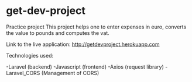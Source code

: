# get-dev-project
Practice project
This project helps one to enter expenses in euro, converts the value to pounds and computes the vat. 

Link to the live application: http://getdevproject.herokuapp.com

Technologies used:

-Laravel (backend)
-Javascript (frontend)
-Axios (request library)
-Laravel_CORS (Management of CORS)
